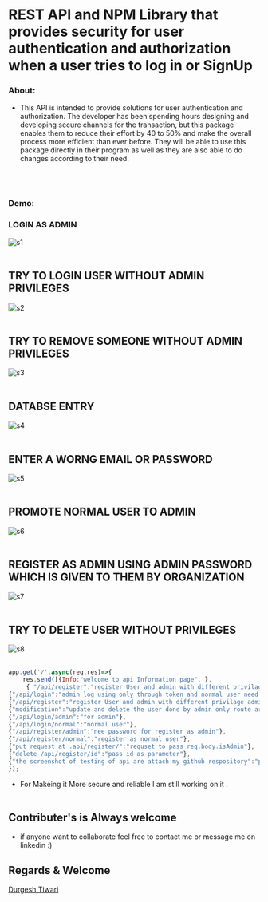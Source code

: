 # REST API and NPM Library that provides security for user authentication and authorization when a user tries to log in or SignUp

### About:
- This API is intended to provide solutions for user authentication and authorization. The developer has been spending hours designing and developing secure channels for the transaction, but this package enables them to reduce their effort by 40 to 50% and make the overall process more efficient than ever before. They will be able to use this package directly in their program as well as they are also able to do changes according to their need.

<br><br>

### Demo:

### LOGIN AS ADMIN
![s1](https://github.com/blackhat955/internship_task_project_new/blob/main/intership_assingment_image_of_testing_api/login%20as%20admin.png) <br><br>
## TRY TO LOGIN USER WITHOUT ADMIN PRIVILEGES
![s2](https://github.com/blackhat955/internship_task_project_new/blob/main/intership_assingment_image_of_testing_api/try%20to%20login%20as%20admin%20without%20token.png)  <br><br>
## TRY TO REMOVE  SOMEONE WITHOUT ADMIN PRIVILEGES 
![s3](https://github.com/blackhat955/internship_task_project_new/blob/main/intership_assingment_image_of_testing_api/try%20to%20delete%20some%20without%20a%20valid%20token.png)  <br><br>
## DATABSE ENTRY 
![s4](https://github.com/blackhat955/internship_task_project_new/blob/main/intership_assingment_image_of_testing_api/entry%20of%20new%20user.png)  <br><br>
## ENTER A WORNG EMAIL OR PASSWORD
![s5](https://github.com/blackhat955/internship_task_project_new/blob/main/intership_assingment_image_of_testing_api/try%20to%20update%20password%20for%20worng%20email.png)  <br><br>
## PROMOTE NORMAL USER TO ADMIN 
![s6](https://github.com/blackhat955/internship_task_project_new/blob/main/intership_assingment_image_of_testing_api/udate%20the%20user%20as%20admin%20postman%20put%20call.png)  <br><br>
## REGISTER AS ADMIN USING ADMIN PASSWORD WHICH IS GIVEN TO THEM BY ORGANIZATION
![s7](https://github.com/blackhat955/internship_task_project_new/blob/main/intership_assingment_image_of_testing_api/register%20as%20admin%20with%20admin%20password.png)  <br><br>
## TRY TO DELETE USER WITHOUT PRIVILEGES
![s8](https://github.com/blackhat955/internship_task_project_new/blob/main/intership_assingment_image_of_testing_api/try%20to%20delete%20some%20without%20a%20valid%20token.png)  <br><br>
```javascript
app.get('/',async(req,res)=>{
    res.send([{Info:"welcome to api Information page", },
     { "/api/register":"register User and admin with different privilage admin need to admin password for register"},
{"/api/login":"admin log using only through token and normal user need to send req.body having userId and password"},
{"/api/register":"register User and admin with different privilage admin need to admin password for register"},
{"modification":"update and delete the user done by admin only route are protected"},
{"/api/login/admin":"for admin"},
{"/api/login/normal":"normal user"},
{"/api/register/admin":"nee password for register as admin"},
{"/api/register/normal":"register as normal user"},
{"put request at .api/register/":"requset to pass req.body.isAdmin"},
{"delete /api/register/id":"pass id as parameter"},
{"the screenshot of testing of api are attach my github respository":"pls have a look"}])
});
```
- For Makeing it  More secure and reliable I am still working on it  .<br><br>
## Contributer's is Always welcome 
- if anyone want to collaborate feel free to contact me or message me on linkedin    :)  <br>
## Regards & Welcome <br>

[Durgesh Tiwari](https://www.linkedin.com/in/durgesh98/)
